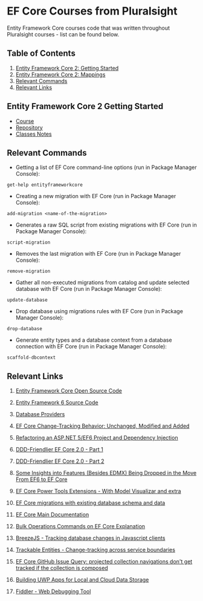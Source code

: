 # EF Core Courses from Pluralsight

Entity Framework Core courses code that was written throughout Pluralsight courses - list can be found below.

## Table of Contents

1. [Entity Framework Core 2: Getting Started](https://app.pluralsight.com/library/courses/entity-framework-core-2-getting-started)
2. [Entity Framework Core 2: Mappings](https://app.pluralsight.com/library/courses/e-f-core-2-beyond-the-basics-mappings)
3. [Relevant Commands](#relevant-commands)
4. [Relevant Links](#relevant-links)

## Entity Framework Core 2 Getting Started

- [Course](https://app.pluralsight.com/library/courses/entity-framework-core-2-getting-started)
- [Repository](https://github.com/davikawasaki/csharp-ef2-core-pluralsight/tree/master/SamuraiAppEFCoreGettingStarted)
- [Classes Notes](https://github.com/davikawasaki/csharp-ef2-core-pluralsight/blob/master/SamuraiApp/Notes.csv)

## Relevant Commands

- Getting a list of EF Core command-line options (run in Package Manager Console):

```
get-help entityframeworkcore
```

- Creating a new migration with EF Core (run in Package Manager Console):

```
add-migration <name-of-the-migration>
```

- Generates a raw SQL script from existing migrations with EF Core (run in Package Manager Console):

```
script-migration
```

- Removes the last migration with EF Core (run in Package Manager Console):

```
remove-migration
```

- Gather all non-executed migrations from catalog and update selected database  with EF Core (run in Package Manager Console):

```
update-database
```

- Drop database using migrations rules with EF Core (run in Package Manager Console):

```
drop-database
```

- Generate entity types and a database context from a database connection with EF Core (run in Package Manager Console):

```
scaffold-dbcontext
```

## Relevant Links

1. [Entity Framework Core Open Source Code](github.com/aspnet/entityframework)

2. [Entity Framework 6 Source Code](github.com/aspnet/entityframework6)

3. [Database Providers](docs.microsoft.com/en-us/ef/core/providers)

4. [EF Core Change-Tracking Behavior: Unchanged, Modified and Added](https://msdn.microsoft.com/magazine/mt767693)

5. [Refactoring an ASP.NET 5/EF6 Project and Dependency Injection](https://msdn.microsoft.com/magazine/mt632269)

6. [DDD-Friendlier EF Core 2.0 - Part 1](https://msdn.microsoft.com/magazine/mt842503)

7. [DDD-Friendlier EF Core 2.0 - Part 2](https://msdn.microsoft.com/magazine/mt826347)

8. [Some Insights into Features (Besides EDMX) Being Dropped in the Move From EF6 to EF Core](http://thedatafarm.com/data-access/droppedfromefcore/)

9. [EF Core Power Tools Extensions - With Model Visualizar and extra](https://erikej.github.io/EFCorePowerTools/index.html)

10. [EF Core migrations with existing database schema and data](https://cmatskas.com/ef-core-migrations-with-existing-database-schema-and-data/)

11. [EF Core Main Documentation](https://docs.microsoft.com/en-us/ef/core/)

12. [Bulk Operations Commands on EF Core Explanation](https://www.brentozar.com/archive/2017/05/case-entity-framework-cores-odd-sql/)

13. [BreezeJS - Tracking database changes in Javascript clients](http://www.getbreezenow.com)

14. [Trackable Entities - Change-tracking across service boundaries](http://trackableentities.github.io/)

15. [EF Core GitHub Issue Query: projected collection navigations don't get tracked if the collection is composed](https://github.com/aspnet/EntityFrameworkCore/issues/8999)

16. [Building UWP Apps for Local and Cloud Data Storage](https://msdn.microsoft.com/magazine/mt814412)

17. [Fiddler - Web Debugging Tool](https://www.telerik.com/fiddler)
